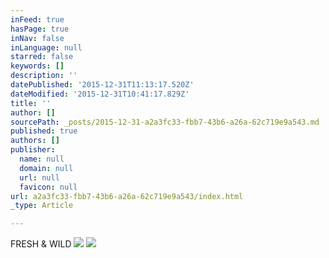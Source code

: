 ```yaml
---
inFeed: true
hasPage: true
inNav: false
inLanguage: null
starred: false
keywords: []
description: ''
datePublished: '2015-12-31T11:13:17.520Z'
dateModified: '2015-12-31T10:41:17.829Z'
title: ''
author: []
sourcePath: _posts/2015-12-31-a2a3fc33-fbb7-43b6-a26a-62c719e9a543.md
published: true
authors: []
publisher:
  name: null
  domain: null
  url: null
  favicon: null
url: a2a3fc33-fbb7-43b6-a26a-62c719e9a543/index.html
_type: Article

---
```

FRESH & WILD
![](https://the-grid-user-content.s3-us-west-2.amazonaws.com/7bafcc42-4c97-4d81-ab3a-47cde4e07d2a.jpg)
![](https://the-grid-user-content.s3-us-west-2.amazonaws.com/42899f01-a7ae-43ac-ba09-65b6e7dcfb24.jpg)